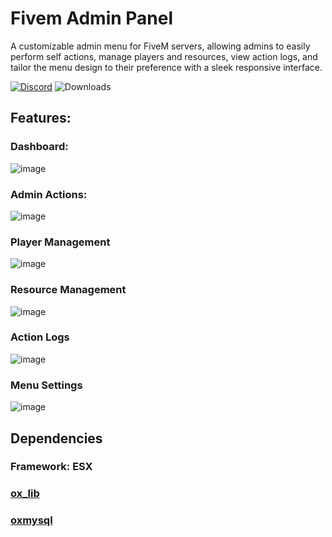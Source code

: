 # Fivem Admin Panel

A customizable admin menu for FiveM servers, allowing admins to easily perform self actions, manage players and resources, view action logs, and tailor the menu design to their preference with a sleek responsive interface.

[![Discord](https://img.shields.io/badge/Discord-7289DA?style=for-the-badge&logo=discord&logoColor=white)](https://discord.gg/UzkdTXqarr)
![Downloads](https://img.shields.io/github/downloads/KineticDevScripts/kd_adminpanel/total?style=for-the-badge)

## Features:

### Dashboard:
![image](https://github.com/user-attachments/assets/59e81951-fce3-4002-93c1-88086e4d1678)

### Admin Actions:
![image](https://github.com/user-attachments/assets/b301cdf7-9f2d-4a65-b2f4-60eed6f9034d)

### Player Management
![image](https://github.com/user-attachments/assets/71252cd5-392a-4ed6-9bb0-1950fbb634f8)

### Resource Management
![image](https://github.com/user-attachments/assets/8f3fb297-50d1-4045-9bba-ef140ff252fa)

### Action Logs
![image](https://github.com/user-attachments/assets/8ab9d359-ea90-4cbc-a9ec-23d642f4747a)

### Menu Settings
![image](https://github.com/user-attachments/assets/85d363a0-e965-4b4c-bf34-251198d26549)

## Dependencies

### Framework: ESX
### [ox_lib](https://github.com/overextended/ox_lib)
### [oxmysql](https://github.com/overextended/oxmysql)
